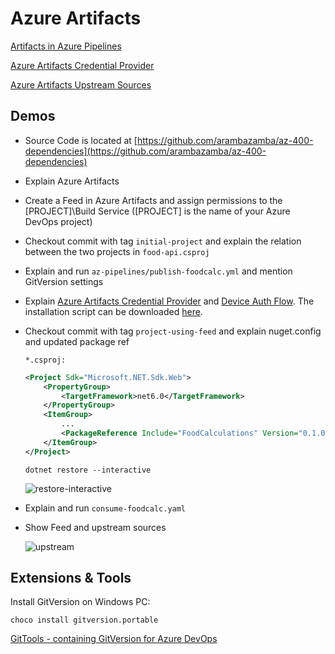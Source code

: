 # Azure Artifacts

[Artifacts in Azure Pipelines](https://docs.microsoft.com/en-us/azure/devops/pipelines/artifacts/artifacts-overview?view=azure-devops&tabs=nuget)

[Azure Artifacts Credential Provider](https://github.com/microsoft/artifacts-credprovider#azure-artifacts-credential-provider)

[Azure Artifacts Upstream Sources](https://docs.microsoft.com/en-us/azure/devops/artifacts/concepts/upstream-sources?view=azure-devops)

## Demos

- Source Code is located at [https://github.com/arambazamba/az-400-dependencies](https://github.com/arambazamba/az-400-dependencies)

- Explain Azure Artifacts
- Create a Feed in Azure Artifacts and assign permissions to the [PROJECT]\Build Service ([PROJECT] is the name of your Azure DevOps project)
- Checkout commit with tag `initial-project` and explain the relation between the two projects in `food-api.csproj`
- Explain and run `az-pipelines/publish-foodcalc.yml` and mention GitVersion settings
- Explain [Azure Artifacts Credential Provider](https://github.com/microsoft/artifacts-credprovider) and [Device Auth Flow](https://docs.microsoft.com/en-us/azure/active-directory/develop/v2-oauth2-device-code). The installation script can be downloaded [here](https://github.com/microsoft/artifacts-credprovider/blob/master/helpers/installcredprovider.ps1).
- Checkout commit with tag `project-using-feed` and explain nuget.config and updated package ref

    `*.csproj:`
    ```xml
    <Project Sdk="Microsoft.NET.Sdk.Web">
        <PropertyGroup>
            <TargetFramework>net6.0</TargetFramework>
        </PropertyGroup>
        <ItemGroup>
            ...
            <PackageReference Include="FoodCalculations" Version="0.1.0" /> 
        </ItemGroup>
    </Project>
    ```

    `dotnet restore --interactive`

    ![restore-interactive](_images/restore-interactive.jpg)

- Explain and run `consume-foodcalc.yaml`
- Show Feed and upstream sources

    ![upstream](_images/upstream.png)

## Extensions & Tools

Install GitVersion on Windows PC:

```
choco install gitversion.portable
```

[GitTools - containing GitVersion for Azure DevOps](https://marketplace.visualstudio.com/items?itemName=gittools.gittools)
